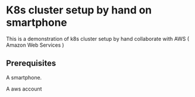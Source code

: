 # K8s cluster setup by hand on smartphone
This is a demonstration of k8s cluster setup by hand collaborate with AWS ( Amazon Web Services )
## Prerequisites
A smartphone.

A aws account
